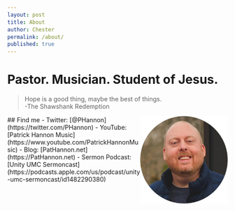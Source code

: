 ```yaml
---
layout: post
title: About
author: Chester
permalink: /about/
published: true
---
```

# Pastor. Musician. Student of Jesus.

> Hope is a good thing, maybe the best of things.<br>
> -The Shawshank Redemption

<img align="right" width="200" height="200" src="/_pages/3DE3F8B6-B141-4CC3-BDE4-8F3A54E08FED.jpeg">
## Find me
- Twitter: [@PHannon](https://twitter.com/PHannon)
- YouTube: [Patrick Hannon Music](https://www.youtube.com/PatrickHannonMusic)
- Blog: [PatHannon.net](https://PatHannon.net)
- Sermon Podcast: [Unity UMC Sermoncast](https://podcasts.apple.com/us/podcast/unity-umc-sermoncast/id1482290380)
